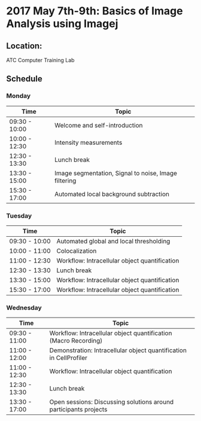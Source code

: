 # 2017 May 7th-9th: Basics of Image Analysis using Imagej 

## Location:

ATC Computer Training Lab 

## Schedule

### Monday

| Time | Topic |
|------|-------|
| 09:30 - 10:00 | Welcome and self-introduction |
| 10:00 - 12:30 | Intensity measurements |
| 12:30 - 13:30 | Lunch break |
| 13:30 - 15:00 | Image segmentation, Signal to noise, Image filtering |
| 15:30 - 17:00 | Automated local background subtraction |


### Tuesday

| Time | Topic |
|------|-------|
| 09:30 - 10:00 | Automated global and local thresholding |
| 10:00 - 11:00 | Colocalization |
| 11:00 - 12:30 | Workflow: Intracellular object quantification |
| 12:30 - 13:30 | Lunch break |
| 13:30 - 15:00 | Workflow: Intracellular object quantification |
| 15:30 - 17:00 | Workflow: Intracellular object quantification |

### Wednesday

| Time | Topic |
|------|-------|
| 09:30 - 11:00 | Workflow: Intracellular object quantification (Macro Recording) |
| 11:00 - 12:00 | Demonstration: Intracellular object quantification in CellProfiler |
| 11:00 - 12:30 | Workflow: Intracellular object quantification |
| 12:30 - 13:30 | Lunch break |
| 13:30 - 17:00 | Open sessions: Discussing solutions around participants projects |
